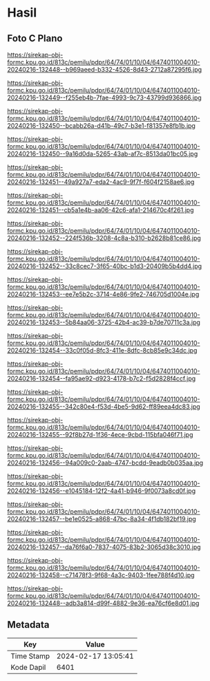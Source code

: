 # Hasil

## Foto C Plano

https://sirekap-obj-formc.kpu.go.id/813c/pemilu/pdpr/64/74/01/10/04/6474011004010-20240216-132448--b969aeed-b332-4526-8d43-2712a87295f6.jpg

https://sirekap-obj-formc.kpu.go.id/813c/pemilu/pdpr/64/74/01/10/04/6474011004010-20240216-132449--f255eb4b-7fae-4993-9c73-43799d936866.jpg

https://sirekap-obj-formc.kpu.go.id/813c/pemilu/pdpr/64/74/01/10/04/6474011004010-20240216-132450--bcabb26a-d41b-49c7-b3e1-f81357e8fb1b.jpg

https://sirekap-obj-formc.kpu.go.id/813c/pemilu/pdpr/64/74/01/10/04/6474011004010-20240216-132450--9a16d0da-5265-43ab-af7c-8513da01bc05.jpg

https://sirekap-obj-formc.kpu.go.id/813c/pemilu/pdpr/64/74/01/10/04/6474011004010-20240216-132451--49a927a7-eda2-4ac9-9f7f-f604f2158ae6.jpg

https://sirekap-obj-formc.kpu.go.id/813c/pemilu/pdpr/64/74/01/10/04/6474011004010-20240216-132451--cb5a1e4b-aa06-42c6-afa1-214670c4f261.jpg

https://sirekap-obj-formc.kpu.go.id/813c/pemilu/pdpr/64/74/01/10/04/6474011004010-20240216-132452--224f536b-3208-4c8a-b310-b2628b81ce86.jpg

https://sirekap-obj-formc.kpu.go.id/813c/pemilu/pdpr/64/74/01/10/04/6474011004010-20240216-132452--33c8cec7-3f65-40bc-b1d3-20409b5b4dd4.jpg

https://sirekap-obj-formc.kpu.go.id/813c/pemilu/pdpr/64/74/01/10/04/6474011004010-20240216-132453--ee7e5b2c-3714-4e86-9fe2-746705d1004e.jpg

https://sirekap-obj-formc.kpu.go.id/813c/pemilu/pdpr/64/74/01/10/04/6474011004010-20240216-132453--5b84aa06-3725-42b4-ac39-b7de70711c3a.jpg

https://sirekap-obj-formc.kpu.go.id/813c/pemilu/pdpr/64/74/01/10/04/6474011004010-20240216-132454--33c0f05d-8fc3-411e-8dfc-8cb85e9c34dc.jpg

https://sirekap-obj-formc.kpu.go.id/813c/pemilu/pdpr/64/74/01/10/04/6474011004010-20240216-132454--fa95ae92-d923-4178-b7c2-f5d2828f4ccf.jpg

https://sirekap-obj-formc.kpu.go.id/813c/pemilu/pdpr/64/74/01/10/04/6474011004010-20240216-132455--342c80e4-f53d-4be5-9d62-ff89eea4dc83.jpg

https://sirekap-obj-formc.kpu.go.id/813c/pemilu/pdpr/64/74/01/10/04/6474011004010-20240216-132455--92f8b27d-1f36-4ece-9cbd-115bfa046f71.jpg

https://sirekap-obj-formc.kpu.go.id/813c/pemilu/pdpr/64/74/01/10/04/6474011004010-20240216-132456--94a009c0-2aab-4747-bcdd-9eadb0b035aa.jpg

https://sirekap-obj-formc.kpu.go.id/813c/pemilu/pdpr/64/74/01/10/04/6474011004010-20240216-132456--e1045184-12f2-4a41-b946-9f0073a8cd0f.jpg

https://sirekap-obj-formc.kpu.go.id/813c/pemilu/pdpr/64/74/01/10/04/6474011004010-20240216-132457--be1e0525-a868-47bc-8a34-4f1db182bf19.jpg

https://sirekap-obj-formc.kpu.go.id/813c/pemilu/pdpr/64/74/01/10/04/6474011004010-20240216-132457--da76f6a0-7837-4075-83b2-3065d38c3010.jpg

https://sirekap-obj-formc.kpu.go.id/813c/pemilu/pdpr/64/74/01/10/04/6474011004010-20240216-132458--c71478f3-9f68-4a3c-9403-1fee788f4d10.jpg

https://sirekap-obj-formc.kpu.go.id/813c/pemilu/pdpr/64/74/01/10/04/6474011004010-20240216-132448--adb3a814-d99f-4882-9e36-ea76cf6e8d01.jpg


## Metadata

| Key        | Value               |
| ---------- | ------------------- |
| Time Stamp | 2024-02-17 13:05:41 |
| Kode Dapil | 6401                |



